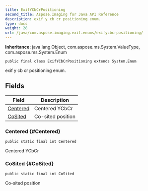 ```yaml
---
title: ExifYCbCrPositioning
second_title: Aspose.Imaging for Java API Reference
description: exif y cb cr positioning enum.
type: docs
weight: 28
url: /java/com.aspose.imaging.exif.enums/exifycbcrpositioning/
---
```

**Inheritance:**
java.lang.Object, com.aspose.ms.System.ValueType, com.aspose.ms.System.Enum
```
public final class ExifYCbCrPositioning extends System.Enum
```

exif y cb cr positioning enum.
## Fields

| Field | Description |
| --- | --- |
| [Centered](#Centered) | Centered YCbCr |
| [CoSited](#CoSited) | Co-sited position |
### Centered {#Centered}
```
public static final int Centered
```


Centered YCbCr

### CoSited {#CoSited}
```
public static final int CoSited
```


Co-sited position

